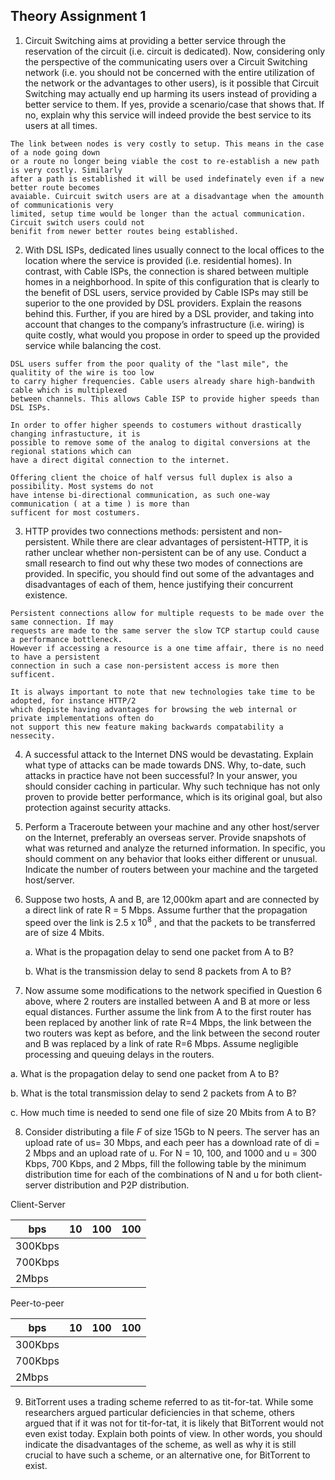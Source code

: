 ## Theory Assignment 1

1. Circuit Switching aims at providing a better service through the reservation of the circuit
(i.e. circuit is dedicated). Now, considering only the perspective of the communicating
users over a Circuit Switching network (i.e. you should not be concerned with the entire
utilization of the network or the advantages to other users), is it possible that Circuit
Switching may actually end up harming its users instead of providing a better service to
them. If yes, provide a scenario/case that shows that. If no, explain why this service will
indeed provide the best service to its users at all times.

```
The link between nodes is very costly to setup. This means in the case of a node going down
or a route no longer being viable the cost to re-establish a new path is very costly. Similarly
after a path is established it will be used indefinately even if a new better route becomes
avaiable. Cuircuit switch users are at a disadvantage when the amounth of communicationis very
limited, setup time would be longer than the actual communication. Circuit switch users could not
benifit from newer better routes being established.
```

2. With DSL ISPs, dedicated lines usually connect to the local offices to the location where
the service is provided (i.e. residential homes). In contrast, with Cable ISPs, the
connection is shared between multiple homes in a neighborhood. In spite of this
configuration that is clearly to the benefit of DSL users, service provided by Cable ISPs
may still be superior to the one provided by DSL providers. Explain the reasons behind
this. Further, if you are hired by a DSL provider, and taking into account that changes to
the company’s infrastructure (i.e. wiring) is quite costly, what would you propose in
order to speed up the provided service while balancing the cost.

```
DSL users suffer from the poor quality of the "last mile", the qualitity of the wire is too low
to carry higher frequencies. Cable users already share high-bandwith cable which is multiplexed
between channels. This allows Cable ISP to provide higher speeds than DSL ISPs.

In order to offer higher speends to costumers without drastically changing infrastucture, it is
possible to remove some of the analog to digital conversions at the regional stations which can
have a direct digital connection to the internet.

Offering client the choice of half versus full duplex is also a possibility. Most systems do not
have intense bi-directional communication, as such one-way communication ( at a time ) is more than
sufficent for most costumers.
```

3. HTTP provides two connections methods: persistent and non-persistent. While there are
clear advantages of persistent-HTTP, it is rather unclear whether non-persistent can be of
any use. Conduct a small research to find out why these two modes of connections are
provided. In specific, you should find out some of the advantages and disadvantages of
each of them, hence justifying their concurrent existence.

```
Persistent connections allow for multiple requests to be made over the same connection. If may
requests are made to the same server the slow TCP startup could cause a performance bottleneck.
However if accessing a resource is a one time affair, there is no need to have a persistent
connection in such a case non-persistent access is more then sufficent.

It is always important to note that new technologies take time to be adopted, for instance HTTP/2
which depiste having advantages for browsing the web internal or private implementations often do
not support this new feature making backwards compatability a nessecity.
```

4. A successful attack to the Internet DNS would be devastating. Explain what type of
attacks can be made towards DNS. Why, to-date, such attacks in practice have not been
successful? In your answer, you should consider caching in particular. Why such
technique has not only proven to provide better performance, which is its original goal,
but also protection against security attacks.

5. Perform a Traceroute between your machine and any other host/server on the Internet,
preferably an overseas server. Provide snapshots of what was returned and analyze the
returned information. In specific, you should comment on any behavior that looks either
different or unusual. Indicate the number of routers between your machine and the
targeted host/server. 

6. Suppose two hosts, A and B, are 12,000km apart and are connected by a direct link of
rate R = 5 Mbps. Assume further that the propagation speed over the link is 2.5 x 10<sup>8</sup>
, and that the packets to be transferred are of size 4 Mbits.

   a. What is the propagation delay to send one packet from A to B?
   
   b. What is the transmission delay to send 8 packets from A to B?

7. Now assume some modifications to the network specified in Question 6 above, where 2
routers are installed between A and B at more or less equal distances. Further assume the
link from A to the first router has been replaced by another link of rate R=4 Mbps, the
link between the two routers was kept as before, and the link between the second router
and B was replaced by a link of rate R=6 Mbps. Assume negligible processing and
queuing delays in the routers.

a. What is the propagation delay to send one packet from A to B?

b. What is the total transmission delay to send 2 packets from A to B?

c. How much time is needed to send one file of size 20 Mbits from A to B?

8. Consider distributing a file _F_ of size 15Gb to N peers. The server has an upload rate of us= 30 Mbps, and each
peer has a download rate of di = 2 Mbps and an upload rate of u. For N = 10, 100, and
1000 and u = 300 Kbps, 700 Kbps, and 2 Mbps, fill the following table by the minimum
distribution time for each of the combinations of N and u for both client-server
distribution and P2P distribution. 

Client-Server

bps     | 10 | 100 | 100
--------|----|-----|-----
300Kbps |
700Kbps |
2Mbps   |

Peer-to-peer

bps     | 10 | 100 | 100
--------|----|-----|-----
300Kbps |
700Kbps |
2Mbps   |

9. BitTorrent uses a trading scheme referred to as tit-for-tat. While some researchers argued
particular deficiencies in that scheme, others argued that if it was not for tit-for-tat, it is
likely that BitTorrent would not even exist today. Explain both points of view. In other
words, you should indicate the disadvantages of the scheme, as well as why it is still
crucial to have such a scheme, or an alternative one, for BitTorrent to exist. 
